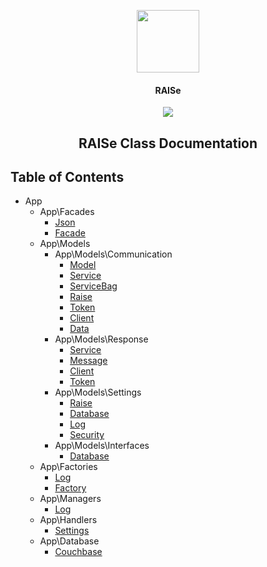 <p align="center">
  <img src="http://imgur.com/iQU8c9L.png" width="100px"/>
  <h4 align="center">RAISe</h4>
  <p align="center">
    <img src="https://img.shields.io/badge/platform-macOS%20%7C%20Linux%20%7C%20Windows-lightgrey.svg"/>
  </p>
</p>

<p align="center">
  <h2 align="center">RAISe Class Documentation</h2>
</p>

Table of Contents
-----------------

* App
    * App\Facades
        * [Json](App-Facades-Json.md)
        * [Facade](App-Facades-Facade.md)
    * App\Models
        * App\Models\Communication
            * [Model](App-Models-Communication-Model.md)
            * [Service](App-Models-Communication-Service.md)
            * [ServiceBag](App-Models-Communication-ServiceBag.md)
            * [Raise](App-Models-Communication-Raise.md)
            * [Token](App-Models-Communication-Token.md)
            * [Client](App-Models-Communication-Client.md)
            * [Data](App-Models-Communication-Data.md)
        * App\Models\Response
            * [Service](App-Models-Response-Service.md)
            * [Message](App-Models-Response-Message.md)
            * [Client](App-Models-Response-Client.md)
            * [Token](App-Models-Response-Token.md)
        * App\Models\Settings
            * [Raise](App-Models-Settings-Raise.md)
            * [Database](App-Models-Settings-Database.md)
            * [Log](App-Models-Settings-Log.md)
            * [Security](App-Models-Settings-Security.md)
        * App\Models\Interfaces
            * [Database](App-Models-Interfaces-Database.md)
    * App\Factories
        * [Log](App-Factories-Log.md)
        * [Factory](App-Factories-Factory.md)
    * App\Managers
        * [Log](App-Managers-Log.md)
    * App\Handlers
        * [Settings](App-Handlers-Settings.md)
    * App\Database
        * [Couchbase](App-Database-Couchbase.md)

